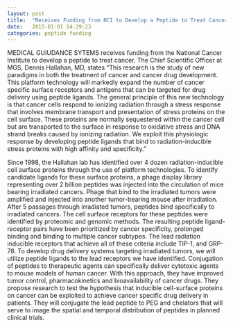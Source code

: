 ```yaml
---
layout: post
title:  "Receives Funding from NCI to Develop a Peptide to Treat Cancer"
date:   2015-01-01 14:39:23
categories: peptide funding
---
```


MEDICAL GUIUDANCE SYTEMS receives funding from the National Cancer Institute to develop a peptide to treat cancer. The Chief Scientific Officer at MGS, Dennis Hallahan, MD, states “This research is the study of new paradigms in both the treatment of cancer and cancer drug development. This platform technology will markedly expand the number of cancer specific surface receptors and antigens that can be targeted for drug delivery using peptide ligands. The general principle of this new technology is that cancer cells respond to ionizing radiation through a stress response that involves membrane transport and presentation of stress proteins on the cell surface. These proteins are normally sequestered within the cancer cell but are transported to the surface in response to oxidative stress and DNA strand breaks
caused by ionizing radiation. We exploit this physiologic response by developing peptide ligands
that bind to radiation-inducible stress proteins with high affinity and specificity.”

Since 1998, the Hallahan lab has identified over 4 dozen radiation-inducible cell surface
proteins through the use of platform technologies. To identify candidate ligands for these
surface proteins, a phage display library representing over 2 billion peptides was injected into
the circulation of mice bearing irradiated cancers. Phage that bind to the irradiated tumors
were amplified and injected into another tumor-bearing mouse after irradiation. After 5
passages through irradiated tumors, peptides bind specifically to irradiated cancers. The cell
surface receptors for these peptides were identified by proteomic and genomic methods. The
resulting peptide ligand-receptor pairs have been prioritized by cancer specificity, prolonged
binding and binding to multiple cancer subtypes. The lead radiation inducible receptors that
achieve all of these criteria include TIP-1, and GRP-78. To develop drug delivery systems
targeting irradiated tumors, we will utilize peptide ligands to the lead receptors we have
identified. Conjugation of peptides to therapeutic agents can specifically deliver cytotoxic
agents to mouse models of human cancer. With this approach, they have improved tumor
control, pharmacokinetics and bioavailability of cancer drugs. They propose research to test the
hypothesis that inducible cell-surface proteins on cancer can be exploited to achieve cancer
specific drug delivery in patients. They will conjugate the lead peptide to PEG and chelators that
will serve to image the spatial and temporal distribution of peptides in planned clinical trials.